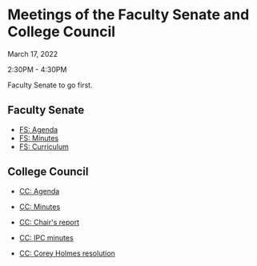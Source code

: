 # Meetings of the Faculty Senate and  College Council

March 17, 2022

2:30PM - 4:30PM

Faculty Senate to go first.


## Faculty Senate


* [FS: Agenda](/CCFS/Mar2022Meeting/fs-agenda.docx)
* [FS: Minutes](/CCFS/Mar2022Meeting/fs-draft-minutes.docx)
* [FS: Curriculum](/CCFS/Mar2022Meeting/fs-curriculum.docx)


## College Council

* [CC: Agenda](/CCFS/Mar2022Meeting/cc-agenda.docx)
* [CC: Minutes](/CCFS/Mar2022Meeting/cc-draft-minutes.docx)
* [CC: Chair's report](/CCFS/Mar2022Meeting/cc-chair-report)
* [CC: IPC minutes](/CCFS/Mar2022Meeting/cc-ipc-minutes.docx)

* [CC: Corey Holmes resolution](/CCFS/Mar2022Meeting/cc-holmes-resolution.docx)
